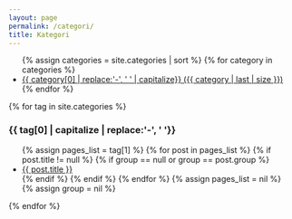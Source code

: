 ```yaml
---
layout: page
permalink: /categori/
title: Kategori
---
```


<div class="row">
<div class="col-md-4 pull-right">
<ul>
    {% assign categories = site.categories | sort %}
    {% for category in categories %}
     <li>
        <a href="/categori/#{{ category | first | slugify }}">
                {{ category[0] | replace:'-', ' ' | capitalize}} ({{ category | last | size }})
        </a>
     </li>
    {% endfor %}
</ul>
  
</div>

  <div class="col-md-8">
    
{% for tag in site.categories %}
<div id="{{ tag[0] }}"> 
  <h3 >{{ tag[0] | capitalize | replace:'-', ' '}}</h3>
  <ul>
    {% assign pages_list = tag[1] %}
    {% for post in pages_list %}
      {% if post.title != null %}
      {% if group == null or group == post.group %}
      <li><a href="{{ site.url }}{{ post.url }}">{{ post.title }}<span class="entry-date"></span></a></li>
      {% endif %}
      {% endif %}
    {% endfor %}
    {% assign pages_list = nil %}
    {% assign group = nil %}
  </ul>
</div>
{% endfor %}
  </div>
</div>